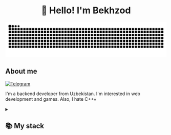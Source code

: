 <h1 align="center">👋 Hello! I'm Bekhzod </h1>

<p align="center">
  <picture>
    <source media="(prefers-color-scheme: dark)" srcset="https://raw.githubusercontent.com/Bekh-dev/Bekh-dev/output/github-contribution-grid-snake-dark.svg" />
    <img width="600" alt="GitHub Contribution Snake" src="https://raw.githubusercontent.com/Bekh-dev/Bekh-dev/output/github-contribution-grid-snake-dark.svg" />
  </picture>
</p>

## About me
[![Telegram](https://img.shields.io/badge/-Telegram-2CA5E0?style=flat&logo=telegram&logoColor=white)](https://t.me/istamov_bekzod)

I'm a backend developer from Uzbekistan.
I'm interested in web development and games. Also, I hate C++💀

<details align="left">
  <summary><h2><b>📚 My stack</b></h2></summary>
  <p>
    <h3>Langs</h3>
    <img src="https://skillicons.dev/icons?i=html,css,js&perline=7" />
    <h3>Frameworks / Tools</h3>
    <img src="https://skillicons.dev/icons?i=react,git,bootstrap,tailwind&perline=7" />
    <h3>Software</h3>
    <img src="https://skillicons.dev/icons?i=vscode,pixso&perline=7" />
    <br>
  </p>
</details>
